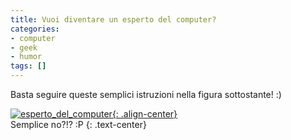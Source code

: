 ```yaml
---
title: Vuoi diventare un esperto del computer?
categories:
- computer
- geek
- humor
tags: []
---
```

Basta seguire queste semplici istruzioni nella figura sottostante! :)

[![esperto_del_computer]({{site.url}}/images/esperto_del_computer.png){: .align-center}]({{site.url}}/images/esperto_del_computer.png)  
Semplice no?!? :P
{: .text-center}


